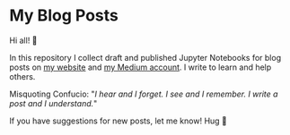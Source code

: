 # My Blog Posts

Hi all! 👋 

In this repository I collect draft and published Jupyter Notebooks for blog posts on [my website](https://matteocourthoud.github.io/) and [my Medium account](https://medium.com/@matteo.courthoud). I write to learn and help others.

Misquoting Confucio: "*I hear and I forget. I see and I remember. I write a post and I understand.*"

If you have suggestions for new posts, let me know! Hug 🤗 



<!-- Add icon library -->
<link rel="stylesheet" href="https://cdnjs.cloudflare.com/ajax/libs/font-awesome/4.7.0/css/font-awesome.min.css">

<!-- Add font awesome icons -->
<a href="https://www.linkedin.com/in/matteo-courthoud/" class="fa fa-linkedin"></a>

<a href="https://twitter.com/MatteoCourthoud" class="fa fa-twitter"></a>

<a href="https://medium.com/@matteo.courthoud" class="fa fa-medium"></a>